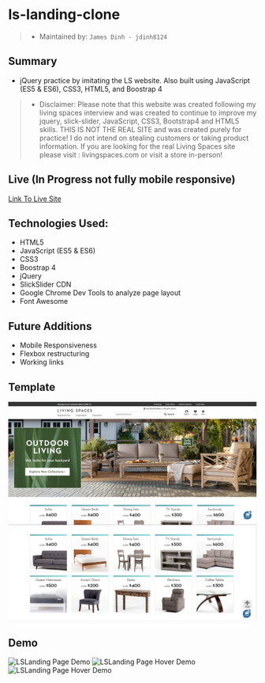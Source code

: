 # ls-landing-clone

> - Maintained by: `James Dinh - jdinh8124`

## Summary
- jQuery practice by imitating the LS website. Also built using JavaScript (ES5 & ES6), CSS3, HTML5, and Boostrap 4
> - Disclaimer: Please note that this website was created following my living spaces interview and was created to continue to improve my jquery, slick-slider, JavaScript, CSS3, Bootstrap4 and HTML5 skills. THIS IS NOT THE REAL SITE and was created purely for practice! I do not intend on stealing customers or taking product information. If you are looking for the real Living Spaces site please visit : livingspaces.com or visit a store in-person!

## Live (In Progress not fully mobile responsive)
[Link To Live Site ](https://ls-landing-clone.jamestdinh.com/)

## Technologies Used:
- HTML5
- JavaScript (ES5 & ES6)
- CSS3
- Boostrap 4
- jQuery
- SlickSlider CDN
- Google Chrome Dev Tools to analyze page layout
- Font Awesome

## Future Additions
- Mobile Responsiveness
- Flexbox restructuring 
- Working links

## Template
![LSLanding Page](template1.PNG)
![LsLanding Hover Elements ](template2.PNG)


## Demo
![LSLanding Page Demo](demo.gif)
![LSLanding Page Hover Demo](demo2.gif)
![LSLanding Page Hover Demo](demo3.gif)
